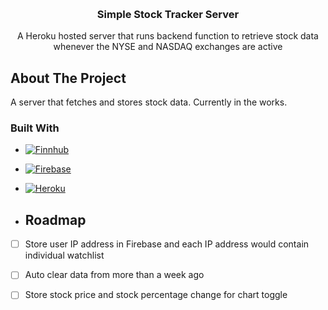 
<a id="readme-top"></a>

<br />
<div align="center">
  <h3 align="center">Simple Stock Tracker Server</h3>

  <p align="center">
    A Heroku hosted server that runs backend function to retrieve stock data whenever the NYSE and NASDAQ exchanges are active
    <br />
  </p>
</div>


## About The Project

A server that fetches and stores stock data. Currently in the works.

### Built With


- [![Finnhub][Finnhub-icon]][Finnhub-url]
- [![Firebase][Firebase-icon]][Firebase-url]
- [![Heroku][Heroku-icon]][Heroku-url]

- ## Roadmap
- [ ] Store user IP address in Firebase and each IP address would contain individual watchlist
- [ ] Auto clear data from more than a week ago
- [ ] Store stock price and stock percentage change for chart toggle


[product-screenshot]: public/Screenshot1.png
[Finnhub-icon]: https://img.shields.io/badge/Finnhub-1DB954?style=for-the-badge
[Finnhub-url]: https://finnhub.io/
[Firebase-icon]: https://img.shields.io/badge/firebase-rgb(255%2C%20196%2C%200)?style=for-the-badge&logo=firebase&logoColor=%23DD2C00
[Firebase-url]: https://firebase.google.com/
[Heroku-icon]: https://img.shields.io/badge/heroku-%23FFFFFF?style=for-the-badge&logo=heroku&logoColor=%23430098
[Heroku-url]: https://www.heroku.com/home
